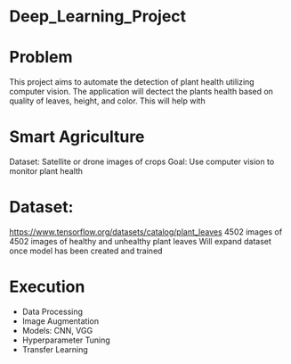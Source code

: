 # Deep_Learning_Project

# Problem 
This project aims to automate the detection of plant health utilizing computer vision. The application will dectect the plants health based on quality of leaves, height, and color.
This will help with 


# Smart Agriculture 
Dataset: Satellite or drone images of crops
Goal: Use computer vision to monitor plant health

# Dataset:
https://www.tensorflow.org/datasets/catalog/plant_leaves
4502 images of 4502 images of healthy and unhealthy plant leaves
Will expand dataset once model has been created and trained

# Execution
- Data Processing
- Image Augmentation
- Models: CNN, VGG
- Hyperparameter Tuning
- Transfer Learning
